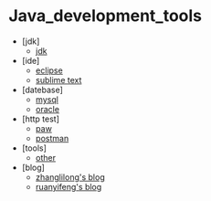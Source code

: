 # Java_development_tools

* [jdk]
	* [jdk](https://www.oracle.com/downloads/index.html)
* [ide]
	* [eclipse](https://www.eclipse.org/downloads/)
	* [sublime text](#)
* [datebase]
	* [mysql](https://www.mysql.com/downloads/)
	* [oracle](#)
* [http test]
	* [paw](https://paw.cloud/)
	* [postman](#)
* [tools]
	* [other](https://tool.lu/)
* [blog]
	* [zhanglilong's blog](http://www.anool.net/)
	* [ruanyifeng's blog](http://www.ruanyifeng.com/blog//)
	
